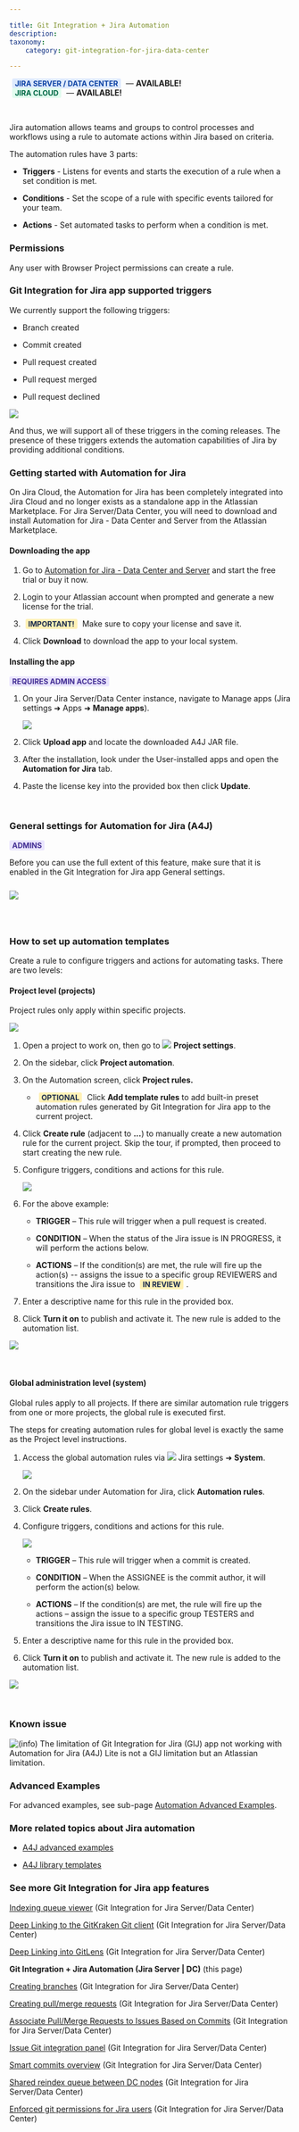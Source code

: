 ```yaml
---

title: Git Integration + Jira Automation
description: 
taxonomy:
    category: git-integration-for-jira-data-center

---
```


<b style='background-color:#DEEAFE; padding:1px 5px; color:#0C42A3; border-radius:3px; margin: 0 5px; font-size: small;'>JIRA SERVER / DATA CENTER</b> &mdash; <b>AVAILABLE!</b><br>
<b style='background-color:#E2FCEF; padding:1px 5px; color:#006745; border-radius:3px; margin: 0 5px; font-size: small;'>JIRA CLOUD</b> &mdash; <b>AVAILABLE!</b>

&nbsp;

Jira automation allows teams and groups to control processes and workflows using a rule to automate actions within Jira based on criteria.

The automation rules have 3 parts:

*   **Triggers** - Listens for events and starts the execution of a rule when a set condition is met.

*   **Conditions** - Set the scope of a rule with specific events tailored for your team.

*   **Actions** - Set automated tasks to perform when a condition is met.

### Permissions

Any user with Browser Project permissions can create a rule.

### Git Integration for Jira app supported triggers

We currently support the following triggers:

*   Branch created

*   Commit created

*   Pull request created

*   Pull request merged

*   Pull request declined


![](/wp-content/uploads/gij-jira-automation-supported-rules-triggers.jpg)

And thus, we will support all of these triggers in the coming releases. The presence of these triggers extends the automation capabilities of Jira by providing additional conditions.

### Getting started with Automation for Jira

On Jira Cloud, the Automation for Jira has been completely integrated into Jira Cloud and no longer exists as a standalone app in the Atlassian Marketplace. For Jira Server/Data Center, you will need to download and install Automation for Jira - Data Center and Server from the Atlassian Marketplace.

#### Downloading the app

1.  Go to [Automation for Jira - Data Center and Server](https://marketplace.atlassian.com/apps/1215460/automation-for-jira-data-center-and-server?hosting=datacenter&tab=overview) and start the free trial or buy it now.

2.  Login to your Atlassian account when prompted and generate a new license for the trial.

3.  <b style='background-color:#FFF1B6; padding:1px 5px; color:#172A4C; border-radius:3px; margin: 0 5px; font-size: small;'>IMPORTANT!</b> Make sure to copy your license and save it.

4.  Click **Download** to download the app to your local system.


#### Installing the app

<b style='background-color:#EAE5FE; padding:1px 5px; color:#412C92; border-radius:3px; margin: 0 5px 0 0; font-size: small;'>REQUIRES ADMIN ACCESS</b>

1.  On your Jira Server/Data Center instance, navigate to Manage apps (Jira settings ➜ Apps ➜ **Manage apps**).

    ![](/wp-content/uploads/gij-jira-admin-cfg-manage-apps-upload-app-sel-c.png)

2.  Click **Upload app** and locate the downloaded A4J JAR file.

3.  After the installation, look under the User-installed apps and open the **Automation for Jira** tab.

4.  Paste the license key into the provided box then click **Update**.

&nbsp;

### General settings for Automation for Jira (A4J)

<b style='background-color:#EAE5FE; padding:1px 5px; color:#412C92; border-radius:3px; margin: 0 5px 0 0; font-size: small;'>ADMINS</b>

Before you can use the full extent of this feature, make sure that it is enabled in the Git Integration for Jira app General settings.

<img src='/wp-content/uploads/gij-jira-server-gen-cfg-jira-automation-setting.png' style='margin:25px auto;max-width:100%;display:block;' />

&nbsp;

### How to set up automation templates

Create a rule to configure triggers and actions for automating tasks. There are two levels:

#### Project level (projects)

Project rules only apply within specific projects.

![](/wp-content/uploads/gij-gitserverdc-proj-settings-automation-sel.png)

1.  Open a project to work on, then go to ![](/wp-content/uploads/gij-jira-sys-admin-icon.png) **Project settings**.

2.  On the sidebar, click **Project automation**.

3.  On the Automation screen, click **Project rules.**

    *   <b style='background-color:#FFF1B6; padding:1px 5px; color:#172A4C; border-radius:3px; margin: 0 5px; font-size: small;'>OPTIONAL</b> Click **Add template rules** to add built-in preset automation rules generated by Git Integration for Jira app to the current project.

4.  Click **Create rule** (adjacent to **...**) to manually create a new automation rule for the current project. Skip the tour, if prompted, then proceed to start creating the new rule.

5.  Configure triggers, conditions and actions for this rule.

    ![](/wp-content/uploads/gij-gitserverdc-create-automation-rule-example.png)

6.  For the above example:

    *   **TRIGGER** – This rule will trigger when a pull request is created.

    *   **CONDITION** – When the status of the Jira issue is IN PROGRESS, it will perform the actions below.

    *   **ACTIONS** – If the condition(s) are met, the rule will fire up the action(s) -- assigns the issue to a specific group REVIEWERS and transitions the Jira issue to <b style='background-color:#FFF1B6; padding:1px 5px; color:#172A4C; border-radius:3px; margin: 0 5px; font-size: small;'>IN REVIEW</b>.

7.  Enter a descriptive name for this rule in the provided box.

8.  Click **Turn it on** to publish and activate it. The new rule is added to the automation list.


![](/wp-content/uploads/gij-gitserverdc-create-automation-rule-list.png)

&nbsp;

#### Global administration level (system)

Global rules apply to all projects. If there are similar automation rule triggers from one or more projects, the global rule is executed first.

The steps for creating automation rules for global level is exactly the same as the Project level instructions.

1.  Access the global automation rules via ![](/wp-content/actions-icon.png) Jira settings ➜ **System**.

    ![](/wp-content/uploads/gij-gitserverdc-system-menu-sidebar-automation-sel.png)

2.  On the sidebar under Automation for Jira, click **Automation rules**.

3.  Click **Create rules**.

4.  Configure triggers, conditions and actions for this rule.

    ![](/wp-content/uploads/gij-gitserverdc-create-automation-rule-example-global.png)

    *   **TRIGGER** – This rule will trigger when a commit is created.

    *   **CONDITION** – When the ASSIGNEE is the commit author, it will perform the action(s) below.

    *   **ACTIONS** – If the condition(s) are met, the rule will fire up the actions – assign the issue to a specific group TESTERS and transitions the Jira issue to IN TESTING.

5.  Enter a descriptive name for this rule in the provided box.

6.  Click **Turn it on** to publish and activate it. The new rule is added to the automation list.


![](/wp-content/uploads/gij-gitserverdc-create-automation-rule-list-global.png)

&nbsp;

### Known issue

![(info)](/wp-content/uploads/bbb-info-20.png) The limitation of Git Integration for Jira (GIJ) app not working with Automation for Jira (A4J) Lite is not a GIJ limitation but an Atlassian limitation.

### Advanced Examples

For advanced examples, see sub-page [Automation Advanced Examples](/git-integration-for-jira-data-center/git-integration-plus-jira-automation-advanced-examples-gij-self-managed/).

### More related topics about Jira automation

*   [A4J advanced examples](/git-integration-for-jira-data-center/Git-integration-plus-Jira-automation-advanced-examples-gij-self-managed/)

*   [A4J library templates](/git-integration-for-jira-data-center/Git-Integration-for-Jira-automation-template-library/)

### See more Git Integration for Jira app features

[Indexing queue viewer](/git-integration-for-jira-data-center/Indexing-queue-viewer-gij-self-managed) (Git Integration for Jira Server/Data Center)

[Deep Linking to the GitKraken Git client](/git-integration-for-jira-data-center/Deep-Linking-to-the-GitKraken-Git-client-gij-self-managed) (Git Integration for Jira Server/Data Center)

[Deep Linking into GitLens](/git-integration-for-jira-data-center/Deep-Linking-into-GitLens-gij-self-managed) (Git Integration for Jira Server/Data Center)

**Git Integration + Jira Automation (Jira Server \| DC)** (this page)

[Creating branches](/git-integration-for-jira-data-center/Creating-branches-gij-self-managed) (Git Integration for Jira Server/Data Center)

[Creating pull/merge requests](/git-integration-for-jira-data-center/Creating-pull-merge-requests-gij-self-managed) (Git Integration for Jira Server/Data Center)

[Associate Pull/Merge Requests to Issues Based on Commits](/git-integration-for-jira-data-center/Associate-Pull-Merge-Requests-to-Issues-Based-on-Commits-gij-self-managed) (Git Integration for Jira Server/Data Center)

[Issue Git integration panel](/git-integration-for-jira-data-center/Issue-Git-integration-panel-gij-self-managed) (Git Integration for Jira Server/Data Center)

[Smart commits overview](/git-integration-for-jira-data-center/Smart-commits-overview-gij-self-managed) (Git Integration for Jira Server/Data Center)

[Shared reindex queue between DC nodes](/git-integration-for-jira-data-center/Shared-reindex-queue-between-DC-nodes-gij-self-managed) (Git Integration for Jira Server/Data Center)

[Enforced git permissions for Jira users](/git-integration-for-jira-data-center/Enforced-git-permissions-for-Jira-users-gij-self-managed) (Git Integration for Jira Server/Data Center)

